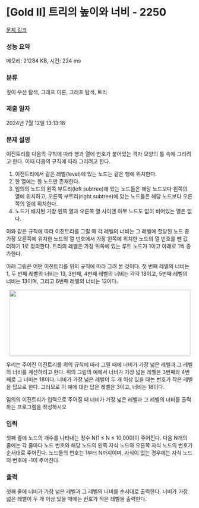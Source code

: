 # [Gold II] 트리의 높이와 너비 - 2250 

[문제 링크](https://www.acmicpc.net/problem/2250) 

### 성능 요약

메모리: 21284 KB, 시간: 224 ms

### 분류

깊이 우선 탐색, 그래프 이론, 그래프 탐색, 트리

### 제출 일자

2024년 7월 12일 13:13:16

### 문제 설명

<p>이진트리를 다음의 규칙에 따라 행과 열에 번호가 붙어있는 격자 모양의 틀 속에 그리려고 한다. 이때 다음의 규칙에 따라 그리려고 한다.</p>

<ol>
	<li>이진트리에서 같은 레벨(level)에 있는 노드는 같은 행에 위치한다.</li>
	<li>한 열에는 한 노드만 존재한다.</li>
	<li>임의의 노드의 왼쪽 부트리(left subtree)에 있는 노드들은 해당 노드보다 왼쪽의 열에 위치하고, 오른쪽 부트리(right subtree)에 있는 노드들은 해당 노드보다 오른쪽의 열에 위치한다.</li>
	<li>노드가 배치된 가장 왼쪽 열과 오른쪽 열 사이엔 아무 노드도 없이 비어있는 열은 없다.</li>
</ol>

<p>이와 같은 규칙에 따라 이진트리를 그릴 때 각 레벨의 너비는 그 레벨에 할당된 노드 중 가장 오른쪽에 위치한 노드의 열 번호에서 가장 왼쪽에 위치한 노드의 열 번호를 뺀 값 더하기 1로 정의한다. 트리의 레벨은 가장 위쪽에 있는 루트 노드가 1이고 아래로 1씩 증가한다.</p>

<p>아래 그림은 어떤 이진트리를 위의 규칙에 따라 그려 본 것이다. 첫 번째 레벨의 너비는 1, 두 번째 레벨의 너비는 13, 3번째, 4번째 레벨의 너비는 각각 18이고, 5번째 레벨의 너비는 13이며, 그리고 6번째 레벨의 너비는 12이다.</p>

<p style="text-align: center;"><img alt="" src="https://upload.acmicpc.net/4e4aaa17-dc1d-4af9-a36a-3144259fb7d2/-/preview/" style="width: 488px; height: 176px;"></p>

<p>우리는 주어진 이진트리를 위의 규칙에 따라 그릴 때에 너비가 가장 넓은 레벨과 그 레벨의 너비를 계산하려고 한다. 위의 그림의 예에서 너비가 가장 넓은 레벨은 3번째와 4번째로 그 너비는 18이다. 너비가 가장 넓은 레벨이 두 개 이상 있을 때는 번호가 작은 레벨을 답으로 한다. 그러므로 이 예에 대한 답은 레벨은 3이고, 너비는 18이다.</p>

<p>임의의 이진트리가 입력으로 주어질 때 너비가 가장 넓은 레벨과 그 레벨의 너비를 출력하는 프로그램을 작성하시오</p>

### 입력 

 <p>첫째 줄에 노드의 개수를 나타내는 정수 N(1 ≤ N ≤ 10,000)이 주어진다. 다음 N개의 줄에는 각 줄마다 노드 번호와 해당 노드의 왼쪽 자식 노드와 오른쪽 자식 노드의 번호가 순서대로 주어진다. 노드들의 번호는 1부터 N까지이며, 자식이 없는 경우에는 자식 노드의 번호에 -1이 주어진다.</p>

### 출력 

 <p>첫째 줄에 너비가 가장 넓은 레벨과 그 레벨의 너비를 순서대로 출력한다. 너비가 가장 넓은 레벨이 두 개 이상 있을 때에는 번호가 작은 레벨을 출력한다.</p>

